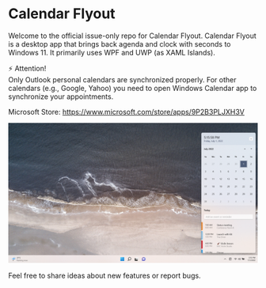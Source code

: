 # Calendar Flyout

Welcome to the official issue-only repo for Calendar Flyout. Calendar Flyout is a desktop app that brings back agenda and clock with seconds to Windows 11. It primarily uses WPF and UWP (as XAML Islands).

⚡ Attention!  
Only Outlook personal calendars are synchronized properly. For other calendars (e.g., Google, Yahoo) you need to open Windows Calendar app to synchronize your appointments.

Microsoft Store: https://www.microsoft.com/store/apps/9P2B3PLJXH3V

![](images/CalendarFlyoutHero.png)  

Feel free to share ideas about new features or report bugs.
